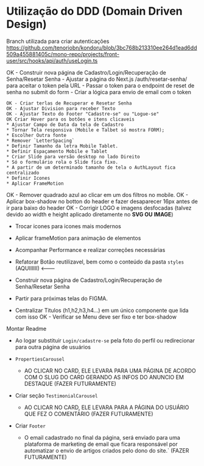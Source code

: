 <!-- A FAZER -->
  # Utilização do DDD (Domain Driven Design)

  Branch utilizada para criar autenticações
  https://github.com/tenoriobn/kondoru/blob/3bc768b213310ee264d1ead6dd509a455881405c/mono-repo/projects/front-user/src/hooks/api/auth/useLogin.ts

  OK - Construir nova página de Cadastro/Login/Recuperação de Senha/Resetar Senha
    - Ajustar a página do Next.js /auth/resetar-senha/ para aceitar o token pela URL
    - Passar o token para o endpoint de reset de senha no submit do form
    - Criar a lógica para envio de email com o token

    
    OK - Criar terlas de Recuperar e Resetar Senha
    OK - Ajustar Division para receber Texto
    OK - Ajustar Texto do Footer "Cadastre-se" ou "Logue-se"
    OK Criar Hover para os botões e itens clicaveis
    * Ajustar Campo de Data da tela de Cadastro
    * Tornar Tela responsiva (Mobile e Talbet só mostra FORM);
    * Escolher Outra fonte
    * Remover `LetterSpacing`
    * Definir Tamanho da letra Mobile Tablet.
    * Definir Espaçamento Mobile e Tablet
    * Criar Slide para versão desktop no lado Direito
    * Só o formulário rola o Slide fica fixo.
    * A partir de um determinado tamanho de tela o AuthLayout fica centralizado
    * Definir Icones
    * Aplicar FrameMotion



  OK - Remover quadrado azul ao clicar em um dos filtros no mobile.
  OK - Aplicar box-shadow no botton do header e fazer desaparecer 16px antes de ir para baixo do header
  OK - Corrigir LOGO e imagens desfocadas (talvez devido ao width e height aplicado diretamente no **SVG OU IMAGE**) 


  * Trocar icones para icones mais modernos

  * Aplicar frameMotion para animação de elementos
  * Acompanhar Performance e realizar correções necessárias
  * Refatorar Botão reutilizavel, bem como o conteúdo da pasta `styles` (AQUIIIIII) <---

   * Construir nova página de Cadastro/Login/Recuperação de Senha/Resetar Senha

   * Partir para próximas telas do FIGMA.


  * Centralizar Titulos (h1,h2,h3,h4...) em um único componente que lida com isso
  OK - Verificar se Menu deve ser fixo e ter box-shadow
  
 
  






















  Montar Readme



  * Ao logar substituir `Login/cadastre-se` pela foto do perfil ou redirecionar para outra página de usuários

  * `PropertiesCarousel`
    - AO CLICAR NO CARD, ELE LEVARA PARA UMA PÁGINA DE ACORDO COM O SLUG DO CARD GERANDO AS INFOS DO ANUNCIO EM DESTAQUE (FAZER FUTURAMENTE)

  * Criar seção `TestimonialCarousel`
    - AO CLICAR NO CARD, ELE LEVARA PARA A PÁGINA DO USUÁRIO QUE FEZ O COMENTÁRIO (FAZER FUTURAMENTE)


  * Criar `Footer`
    - O email cadastrado no final da página, será enviado para uma plataforma de marketing de email que ficara responsável por automatizar o envio de artigos criados pelo dono do site.` (FAZER FUTURAMENTE)
